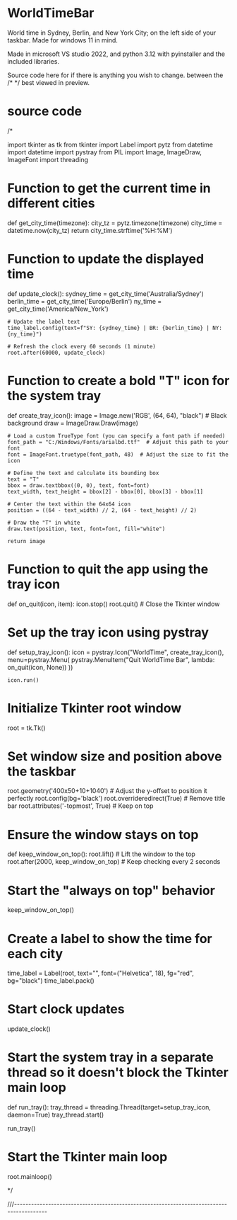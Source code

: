 # WorldTimeBar


World time in Sydney, Berlin, and New York City; on the left side of your taskbar.  Made for windows 11 in mind.  

Made in microsoft VS studio 2022, and python 3.12 with pyinstaller and the included libraries.


Source code here for if there is anything you wish to change.  between the /* */   best viewed in preview.





# source code

/*

import tkinter as tk
from tkinter import Label
import pytz
from datetime import datetime
import pystray
from PIL import Image, ImageDraw, ImageFont
import threading

# Function to get the current time in different cities
def get_city_time(timezone):
    city_tz = pytz.timezone(timezone)
    city_time = datetime.now(city_tz)
    return city_time.strftime('%H:%M')

# Function to update the displayed time
def update_clock():
    sydney_time = get_city_time('Australia/Sydney')
    berlin_time = get_city_time('Europe/Berlin')
    ny_time = get_city_time('America/New_York')

    # Update the label text
    time_label.config(text=f"SY: {sydney_time} | BR: {berlin_time} | NY: {ny_time}")
    
    # Refresh the clock every 60 seconds (1 minute)
    root.after(60000, update_clock)

# Function to create a bold "T" icon for the system tray
def create_tray_icon():
    image = Image.new('RGB', (64, 64), "black")  # Black background
    draw = ImageDraw.Draw(image)

    # Load a custom TrueType font (you can specify a font path if needed)
    font_path = "C:/Windows/Fonts/arialbd.ttf"  # Adjust this path to your font
    font = ImageFont.truetype(font_path, 48)  # Adjust the size to fit the icon

    # Define the text and calculate its bounding box
    text = "T"
    bbox = draw.textbbox((0, 0), text, font=font)
    text_width, text_height = bbox[2] - bbox[0], bbox[3] - bbox[1]

    # Center the text within the 64x64 icon
    position = ((64 - text_width) // 2, (64 - text_height) // 2)

    # Draw the "T" in white
    draw.text(position, text, font=font, fill="white")

    return image

# Function to quit the app using the tray icon
def on_quit(icon, item):
    icon.stop()
    root.quit()  # Close the Tkinter window

# Set up the tray icon using pystray
def setup_tray_icon():
    icon = pystray.Icon("WorldTime", create_tray_icon(), menu=pystray.Menu(
        pystray.MenuItem("Quit WorldTime Bar", lambda: on_quit(icon, None))
    ))

    icon.run()

# Initialize Tkinter root window
root = tk.Tk()

# Set window size and position above the taskbar
root.geometry('400x50+10+1040')  # Adjust the y-offset to position it perfectly
root.config(bg='black')
root.overrideredirect(True)  # Remove title bar
root.attributes('-topmost', True)  # Keep on top

# Ensure the window stays on top
def keep_window_on_top():
    root.lift()  # Lift the window to the top
    root.after(2000, keep_window_on_top)  # Keep checking every 2 seconds

# Start the "always on top" behavior
keep_window_on_top()

# Create a label to show the time for each city
time_label = Label(root, text="", font=("Helvetica", 18), fg="red", bg="black")
time_label.pack()

# Start clock updates
update_clock()

# Start the system tray in a separate thread so it doesn't block the Tkinter main loop
def run_tray():
    tray_thread = threading.Thread(target=setup_tray_icon, daemon=True)
    tray_thread.start()

run_tray()

# Start the Tkinter main loop
root.mainloop()

*/

///-----------------------------------------------------------------------------------------





